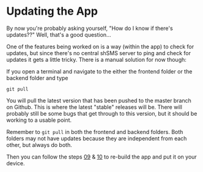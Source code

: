 # Updating the App

By now you're probably asking yourself, "How do I know if there's updates??" Well, that's a good question...

One of the features being worked on is a way \(within the app\) to check for updates, but since there's no central shSMS server to ping and check for updates it gets a little tricky. There is a manual solution for now though:

If you open a terminal and navigate to the either the frontend folder or the backend folder and type

`git pull`

You will pull the latest version that has been pushed to the master branch on Github. This is where the latest "stable" releases will be. There will probably still be some bugs that get through to this version, but it should be working to a usable point.

Remember to `git pull` in both the frontend and backend folders. Both folders may not have updates because they are independent from each other, but always do both.

Then you can follow the steps [09](../08.-build-apk.md) & [10](../09.-install-on-device.md) to re-build the app and put it on your device.

